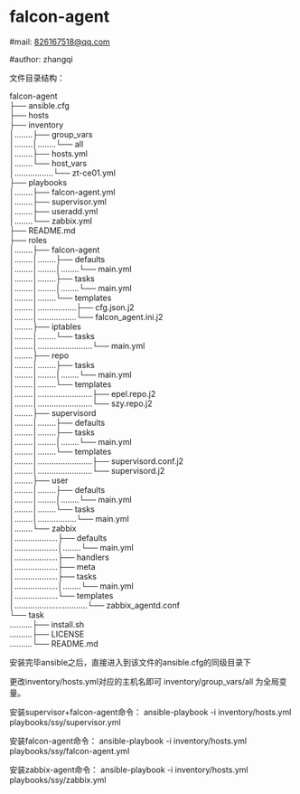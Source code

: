 # falcon-agent

#mail: 826167518@qq.com

#author: zhangqi

文件目录结构：

falcon-agent <br />
├── ansible.cfg <br />
├── hosts<br />
├── inventory<br />
│........├── group_vars<br />
│........│........└── all<br />
│........├── hosts.yml<br />
│........└── host_vars<br />
│.................└── zt-ce01.yml<br />
├── playbooks<br />
│........├── falcon-agent.yml<br />
│........├── supervisor.yml<br />
│........├── useradd.yml<br />
│........└── zabbix.yml<br />
├── README.md<br />
├── roles<br />
│........├── falcon-agent<br />
│........│........├── defaults<br />
│........│........│........└── main.yml<br />
│........│........├── tasks<br />
│........│........│........└── main.yml<br />
│........│........└── templates<br />
│........│.................├── cfg.json.j2<br />
│........│.................└── falcon_agent.ini.j2<br />
│........├── iptables<br />
│........│........└── tasks<br />
│........│........................└── main.yml<br />
│........├── repo<br />
│........│........├── tasks<br />
│........│........│........└── main.yml<br />
│........│........└── templates<br />
│........│........................├── epel.repo.j2<br />
│........│........................└── szy.repo.j2<br />
│........├── supervisord<br />
│........│........├── defaults<br />
│........│........├── tasks<br />
│........│........│........└── main.yml<br />
│........│........└── templates<br />
│........│........................├── supervisord.conf.j2<br />
│........│........................└── supervisord.j2<br />
│........├── user<br />
│........│........├── defaults<br />
│........│........│........└── main.yml<br />
│........│........└── tasks<br />
│........│.................└── main.yml<br />
│........└── zabbix<br />
│...................├── defaults<br />
│...................│........└── main.yml<br />
│...................├── handlers<br />
│...................├── meta<br />
│...................├── tasks<br />
│...................│........└── main.yml<br />
│...................└── templates<br />
│................................└── zabbix_agentd.conf<br />
└── task<br />
..........├── install.sh<br />
..........├── LICENSE<br />
..........└── README.md<br />


安装完毕ansible之后，直接进入到该文件的ansible.cfg的同级目录下

更改inventory/hosts.yml对应的主机名即可
inventory/group_vars/all 为全局变量。

安装supervisor+falcon-agent命令：
ansible-playbook -i inventory/hosts.yml playbooks/ssy/supervisor.yml 

安装falcon-agent命令：
ansible-playbook -i inventory/hosts.yml playbooks/ssy/falcon-agent.yml

安装zabbix-agent命令：
ansible-playbook -i inventory/hosts.yml playbooks/ssy/zabbix.yml
